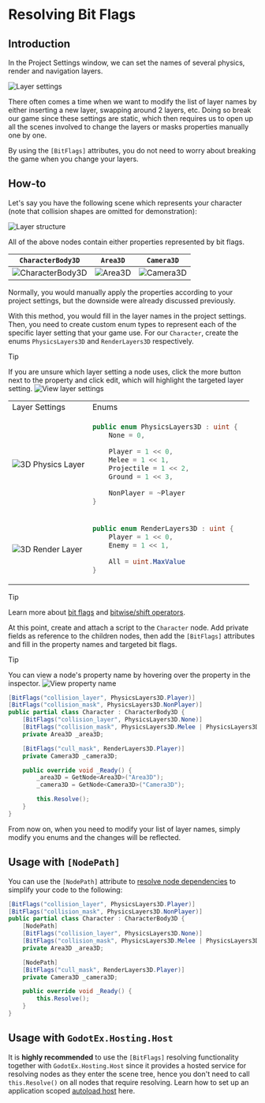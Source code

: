 # Resolving Bit Flags

## Introduction

In the Project Settings window, we can set the names of several physics, render and navigation layers.

![Layer settings](~/images/LayerSettings.png)

There often comes a time when we want to modify the list of layer names by either inserting a new layer, swapping around 2 layers, etc. Doing so break our game since these settings are static, which then requires us to open up all the scenes involved to change the layers or masks properties manually one by one.

By using the `[BitFlags]` attributes, you do not need to worry about breaking the game when you change your layers.

## How-to

Let's say you have the following scene which represents your character (note that collision shapes are omitted for demonstration):

![Layer structure](~/images/LayerStructure.png)

All of the above nodes contain either properties represented by bit flags.

| `CharacterBody3D`                                     | `Area3D`                            | `Camera3D`                             |
| ----------------------------------------------------- | ----------------------------------- | -------------------------------------- |
| ![CharacterBody3D](~/images/CharacterBody3DLayer.png) | ![Area3D](~/images/Area3DLayer.png) | ![Camera3D](~/images/Camera3DMask.png) |

Normally, you would manually apply the properties according to your project settings, but the downside were already discussed previously.

With this method, you would fill in the layer names in the project settings. Then, you need to create custom enum types to represent each of the specific layer setting that your game use. For our `Character`, create the enums `PhysicsLayers3D` and `RenderLayers3D` respectively.

> [!Tip]
> If you are unsure which layer setting a node uses, click the more button next to the property and click edit, which will highlight the targeted layer setting.
> ![View layer settings](~/images/ViewLayerSettings.png)

<table>
<tr>
<td> Layer Settings </td> <td> Enums <td>
</tr>
<tr>
<td>

![3D Physics Layer](~/images/PhysicsLayers3DSettings.png)

</td>
<td>

```csharp
public enum PhysicsLayers3D : uint {
    None = 0,

    Player = 1 << 0,
    Melee = 1 << 1,
    Projectile = 1 << 2,
    Ground = 1 << 3,

    NonPlayer = ~Player
}
```

</td>
</tr>
<tr>
<td>

![3D Render Layer](~/images/RenderLayers3DSettings.png)

</td>
<td>

```csharp
public enum RenderLayers3D : uint {
    Player = 1 << 0,
    Enemy = 1 << 1,

    All = uint.MaxValue
}
```

</td>
</tr>
</table>

> [!Tip]
> Learn more about [bit flags](https://learn.microsoft.com/en-us/dotnet/csharp/language-reference/builtin-types/enum#enumeration-types-as-bit-flags) and [bitwise/shift operators](https://learn.microsoft.com/en-us/dotnet/csharp/language-reference/operators/bitwise-and-shift-operators#left-shift-operator-).

At this point, create and attach a script to the `Character` node. Add private fields as reference to the children nodes, then add the `[BitFlags]` attributes and fill in the property names and targeted bit flags.

> [!Tip]
> You can view a node's property name by hovering over the property in the inspector.
> ![View property name](~/images/ViewPropertyName.png)

```csharp
[BitFlags("collision_layer", PhysicsLayers3D.Player)]
[BitFlags("collision_mask", PhysicsLayers3D.NonPlayer)]
public partial class Character : CharacterBody3D {
    [BitFlags("collision_layer", PhysicsLayers3D.None)]
    [BitFlags("collision_mask", PhysicsLayers3D.Melee | PhysicsLayers3D.Projectile)]
    private Area3D _area3D;

    [BitFlags("cull_mask", RenderLayers3D.Player)]
    private Camera3D _camera3D;

    public override void _Ready() {
        _area3D = GetNode<Area3D>("Area3D");
        _camera3D = GetNode<Camera3D>("Camera3D");

        this.Resolve();
    }
}
```

From now on, when you need to modify your list of layer names, simply modify you enums and the changes will be reflected.

## Usage with `[NodePath]`

You can use the `[NodePath]` attribute to [resolve node dependencies](ResolvingNodeDependencies.md) to simplify your code to the following:

```csharp
[BitFlags("collision_layer", PhysicsLayers3D.Player)]
[BitFlags("collision_mask", PhysicsLayers3D.NonPlayer)]
public partial class Character : CharacterBody3D {
    [NodePath]
    [BitFlags("collision_layer", PhysicsLayers3D.None)]
    [BitFlags("collision_mask", PhysicsLayers3D.Melee | PhysicsLayers3D.Projectile)]
    private Area3D _area3D;

    [NodePath]
    [BitFlags("cull_mask", RenderLayers3D.Player)]
    private Camera3D _camera3D;

    public override void _Ready() {
        this.Resolve();
    }
}
```

## Usage with `GodotEx.Hosting.Host`

It is **highly recommended** to use the `[BitFlags]` resolving functionality together with `GodotEx.Hosting.Host` since it provides a hosted service for resolving nodes as they enter the scene tree, hence you don't need to call `this.Resolve()` on all nodes that require resolving. Learn how to set up an application scoped [autoload host](~/docs/GodotEx.Hosting/Hosting.md#setting-up-an-autoload-host) here.
